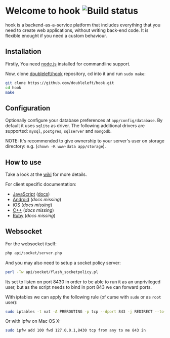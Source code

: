 Welcome to hook ![Build status](https://api.travis-ci.com/doubleleft/dl-api.svg?token=px2fsDaL7WdoeJ9qixdB)
===

hook is a backend-as-a-service platform that includes everything that you need
to create web applications, without writing back-end code. It is flexible
enought if you need a custom behaviour.

Installation
---

Firstly, You need [node.js](http://nodejs.org/) installed for commandline
support.

Now, clone [doubleleft/hook](https://github.com/doubleleft/hook.git) repository, cd into it and run `sudo make`:

```bash
git clone https://github.com/doubleleft/hook.git
cd hook
make
```

Configuration
---

Optionally configure your database preferences at `app/config/database`. By
default it uses `sqlite` as driver. The following additional drivers are
supported: `mysql`, `postgres`, `sqlserver` and `mongodb`.

NOTE: It's recommended to give ownership to your server's user on storage
directory: e.g. (`chown -R www-data app/storage`).

How to use
---

Take a look at the [wiki](https://github.com/doubleleft/hook/wiki) for more
details.

For client specific documentation:

- [JavaScript](https://github.com/doubleleft/hook-javascript) ([docs](http://doubleleft.github.io/hook-javascript))
- [Android](https://github.com/doubleleft/hook-android) (_docs missing_)
- [iOS](https://github.com/doubleleft/hook-ios) (_docs missing_)
- [C++](https://github.com/doubleleft/hook-cpp) (_docs missing_)
- [Ruby](https://github.com/doubleleft/hook-ruby) (_docs missing_)

Websocket
---

For the websocket itself:

```bash
php api/socket/server.php
```

And you may also need to setup a socket policy server:

```bash
perl -Tw api/socket/flash_socketpolicy.pl
```

Its set to listen on port 8430 in order to be able to run it as an unprivileged user, but as the script needs to bind in port 843 we can forward ports.

With iptables we can apply the following rule (of curse with `sudo` or as `root` user):

```bash
sudo iptables -t nat -A PREROUTING -p tcp --dport 843 -j REDIRECT --to-port 8430
```

Or with ipfw on Mac OS X:
```bash
sudo ipfw add 100 fwd 127.0.0.1,8430 tcp from any to me 843 in
```

